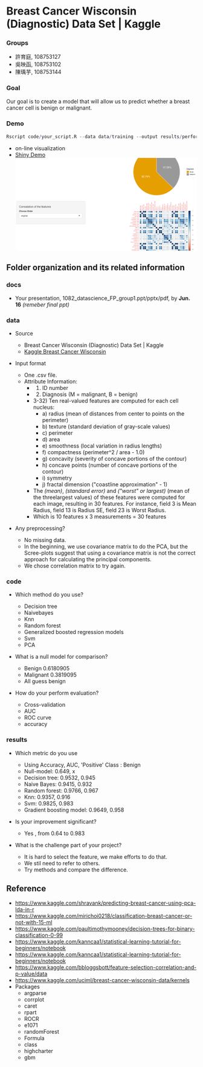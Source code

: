 # Breast Cancer Wisconsin (Diagnostic) Data Set | Kaggle

### Groups
* 許育庭, 108753127
* 吳映函, 108753102
* 陳瑀芋, 108753144

### Goal

Our goal is to create a model that will allow us to predict whether a breast cancer cell is benign or malignant.

### Demo 

```R
Rscript code/your_script.R --data data/training --output results/performance.tsv
```
* on-line visualization 
* [Shiny Demo](https://leseryn.shinyapps.io/final_1/)
![Shiny Demo png](shiny.png)

## Folder organization and its related information

### docs
* Your presentation, 1082_datascience_FP_group1.ppt/pptx/pdf, by **Jun. 16**
*(remeber final ppt)*

### data
* Source
	* Breast Cancer Wisconsin (Diagnostic) Data Set | Kaggle
	* [Kaggle Breast Cancer Wisconsin](https://www.kaggle.com/uciml/breast-cancer-wisconsin-data)
* Input format
	* One .csv file.
	* Attribute Information:
		* 1) ID number
		* 2) Diagnosis (M = malignant, B = benign)
		* 3-32) Ten real-valued features are computed for each cell nucleus:
			* a) radius (mean of distances from center to points on the perimeter)
			* b) texture (standard deviation of gray-scale values)
			* c) perimeter
			* d) area
			* e) smoothness (local variation in radius lengths)
			* f) compactness (perimeter^2 / area - 1.0)
			* g) concavity (severity of concave portions of the contour)
			* h) concave points (number of concave portions of the contour)
			* i) symmetry
			* j) fractal dimension ("coastline approximation" - 1)
		* The *(mean)*, *(standard error)* and *("worst" or largest)* (mean of the threelargest values) of these features were computed for each image, resulting in 30 features. For instance, field 3 is Mean Radius, field 13 is Radius SE, field 23 is Worst Radius.
		* Which is 10 features x 3 measurements = 30 features

* Any preprocessing?
  * No missing data.
  * In the beginning, we use covariance matrix to do the PCA, but the Scree-plots suggest that using a covariance matrix is not the correct approach for calculating the principal components.
  * We chose correlation matrix to try again.

### code
* Which method do you use?
	* Decision tree
	* Naivebayes
	* Knn
	* Random forest
	* Generalized boosted regression models
	* Svm
	* PCA

* What is a null model for comparison?
	* Benign 0.6180905
	* Malignant 0.3819095
	* All guess benign

* How do your perform evaluation?
	* Cross-validation
	* AUC
	* ROC curve
	* accuracy


### results
* Which metric do you use 
  	* Using Accuracy, AUC, 'Positive' Class : Benign
	* Null-model: 0.649, x
	* Decision tree: 0.9532, 0.945
	* Naive Bayes: 0.9415, 0.932
	* Random forest: 0.9766, 0.967
	* Knn: 0.9357, 0.916
	* Svm: 0.9825, 0.983
	* Gradient boosting model: 0.9649, 0.958

* Is your improvement significant?
	* Yes , from 0.64 to 0.983
* What is the challenge part of your project?
	* It is hard to select the feature, we make efforts to do that.
	* We stil need to refer to others.
	* Try methods and compare the difference.

## Reference
* https://www.kaggle.com/shravank/predicting-breast-cancer-using-pca-lda-in-r
* https://www.kaggle.com/mirichoi0218/classification-breast-cancer-or-not-with-15-ml
* https://www.kaggle.com/paultimothymooney/decision-trees-for-binary-classification-0-99
* https://www.kaggle.com/kanncaa1/statistical-learning-tutorial-for-beginners/notebook
* https://www.kaggle.com/kanncaa1/statistical-learning-tutorial-for-beginners/notebook
* https://www.kaggle.com/bbloggsbott/feature-selection-correlation-and-p-value/data
* https://www.kaggle.com/uciml/breast-cancer-wisconsin-data/kernels
* Packages
	* argparse
	* corrplot
	* caret
	* rpart
	* ROCR
	* e1071
	* randomForest
	* Formula
	* class
	* highcharter
	* gbm



